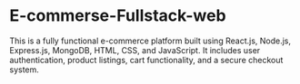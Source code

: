 # E-commerse-Fullstack-web
This is a fully functional e-commerce platform built using React.js, Node.js, Express.js, MongoDB, HTML, CSS, and JavaScript. It includes user authentication, product listings, cart functionality, and a secure checkout system.
